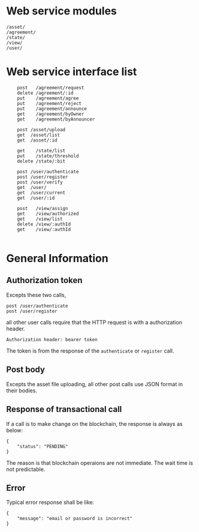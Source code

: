 # Web service modules
```
/asset/
/agreement/
/state/
/view/
/user/    

```

# Web service interface list
```
	post   /agreement/request
	delete /agreement/:id
	put    /agreement/agree
	put    /agreement/reject
	put    /agreement/announce
	get    /agreement/byOwner
	get    /agreement/byAnnouncer

	post /asset/upload
	get  /asset/list
	get  /asset/:id

	get    /state/list     
	put    /state/threshold
	delete /state/:bit     

	post /user/authenticate
	post /user/register    
	post /user/verify      
	get  /user/            
	get  /user/current     
	get  /user/:id         

	post   /view/assign
	get    /view/authorized
	get    /view/list
	delete /view/:authId
	get    /view/:authId


```

# General Information

## Authorization token

Excepts these two calls, 

	post /user/authenticate
	post /user/register    

all other user calls require that the HTTP request is with a authorization header.

	Authorization header: bearer token

The token is from the response of the `authenticate` or `register` call.

## Post body

Excepts the asset file uploading, all other post calls use JSON format in their bodies.

## Response of transactional call

If a call is to make change on the blockchain, the response is always as below:

	{
		"status": "PENDING"
	}

The reason is that blockchain operaions are not immediate.  The wait time is not predictable.

## Error

Typical error response shall be like:

	{
		"message": "email or password is incorrect"
	}
